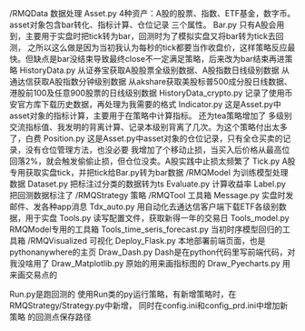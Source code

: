 /RMQData  数据处理
    Asset.py 4种资产：A股的股票、指数、ETF基金，数字币。asset对象包含bar转化、指标计算、仓位记录 三个属性。
    Bar.py  只有A股会用到，主要用于实盘时把tick转为bar，回测时为了模拟实盘又将bar转为tick去回测，
            之所以这么做是因为当初我认为每秒的tick都要当作收盘价，这样策略反应最快。但缺点是bar没结束导致最终close不一定满足策略，后来改为bar结束再进策略
    HistoryData.py  从证券宝获取A股股票全级别数据、A股指数日线级别数据
                    从通达信获取A股指数分钟级别数据
                    从akshare获取美股标普500成分股日线数据、港股前100及任意900股票的日线级别数据
    HistoryData_crypto.py 记录了使用币安官方库下载历史数据，再处理为我需要的格式
    Indicator.py  这是Asset.py中asset对象的指标计算，主要用于在策略中计算指标。
                    还为tea策略增加了 多级别交流指标值、我发明的背离计算、记录本级别背离了几次。为这个策略付出太多了，白费
    Position.py   这是Asset.py中asset对象的仓位记录，只有全仓买卖的记录，没有仓位管理方法，也没必要
                    我增加了个移动止损，当买入后价格从最高位回落2%，就会触发偷偷止损，但仓位没卖。A股实践中止损太频繁了
    Tick.py  A股专用获取实盘tick，并把tick给Bar.py转为bar数据
/RMQModel  为训练模型处理数据
    Dataset.py  把标注过分类的数据转为ts
    Evaluate.py  计算收益率
    Label.py  把回测数据标注了
/RMQStrategy  策略
/RMQTool  工具箱
    Message.py  实盘时发邮件、发各种app消息
    Tdx_auto.py  用自动化去通达信客户端下载ETF各级别数据，用于实盘
    Tools.py  读写配置文件，获取新得一年的交易日
    Tools_model.py  RMQModel专用的工具箱
    Tools_time_seris_forecast.py  当初时序模型回归的工具箱
/RMQVisualized  可视化
    Deploy_Flask.py  本地部署前端页面，也是pythonanywhere的主页
    Draw_Dash.py  Dash是在python代码里写前端代码，对我没啥用了
    Draw_Matplotlib.py  原始的用来画指标图的
    Draw_Pyecharts.py  用来画交易点的

Run.py是跑回测的
使用Run类的py运行策略，有新增策略时，在RMQStrategy/Strategy.py中新增， 同时在config.ini和config_prd.ini中增加新策略 的回测点保存路径



